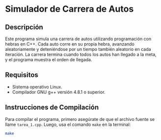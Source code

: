 # Simulador de Carrera de Autos

## Descripción
Este programa simula una carrera de autos utilizando programación con hebras en C++. Cada auto corre en su propia hebra, avanzando aleatoriamente y deteniéndose por un tiempo también aleatorio en cada iteración. La carrera termina cuando todos los autos han llegado a la meta, y el programa muestra el orden de llegada.

## Requisitos
- Sistema operativo Linux.
- Compilador GNU g++ versión 4.8.1 o superior.

## Instrucciones de Compilación
Para compilar el programa, primero asegúrate de que el archivo fuente se llame `tarea_1.cpp`. Luego, usa el comando `make` en la terminal:

```bash
make
